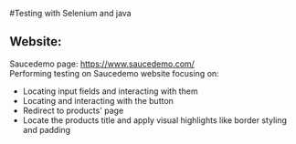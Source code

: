 #Testing with Selenium and java

## Website:
Saucedemo page: https://www.saucedemo.com/  
Performing testing on Saucedemo website focusing on:
- Locating input fields and interacting with them
- Locating and interacting with the button
- Redirect to products' page
- Locate the products title and apply visual highlights like border styling and padding
